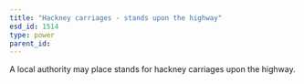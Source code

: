 ```yaml
---
title: "Hackney carriages - stands upon the highway"
esd_id: 1514
type: power
parent_id:  
---
```


A local authority may place stands for hackney carriages upon the highway. 

